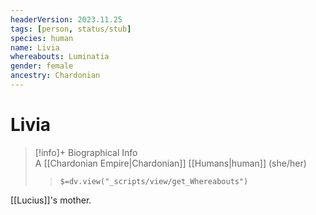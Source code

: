```yaml
---
headerVersion: 2023.11.25
tags: [person, status/stub]
species: human
name: Livia
whereabouts: Luminatia
gender: female
ancestry: Chardonian
---
```

# Livia
>[!info]+ Biographical Info  
> A [[Chardonian Empire|Chardonian]] [[Humans|human]] (she/her)  
>> `$=dv.view("_scripts/view/get_Whereabouts")`

[[Lucius]]'s mother.